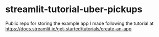 # streamlit-tutorial-uber-pickups
 Public repo for storing the example app I made following the tutorial at https://docs.streamlit.io/get-started/tutorials/create-an-app
